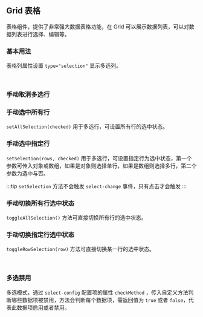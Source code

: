 <div class="demo-header">
<p class="overviewicon">
  <span class="wapi-list-form"/>
</p>

## Grid 表格

<nova-uxlink widget-name="Grid"></nova-uxlink>

表格组件，提供了非常强大数据表格功能，在 Grid 可以展示数据列表，可以对数据列表进行选择、编辑等。
</div>

### 基本用法

表格列属性设置 `type="selection"` 显示多选列。

<nova-demo-view link="grid/aui3-first-menu/custom-serial-column"></nova-demo-view>

<br>

### 手动取消多选行

<nova-demo-view link="grid/aui3-first-menu/clearSelection"></nova-demo-view>

### 手动选中所有行

`setAllSelection(checked)` 用于多选行，可设置所有行的选中状态。

<nova-demo-view link="grid/methods/set-all-selection"></nova-demo-view>

### 手动选中指定行

`setSelection(rows, checked)` 用于多选行，可设置指定行为选中状态，第一个参数可传入对象或数组，如果是对象则选择单行，如果是数组则选择多行，第二个参数为选中与否。

:::tip
`setSelection` 方法不会触发 `select-change` 事件，只有点击才会触发
:::

<nova-demo-view link="grid/methods/set-selection"></nova-demo-view>

### 手动切换所有行选中状态

`toggleAllSelection()` 方法可直接切换所有行的选中状态。

<nova-demo-view link="grid/methods/toggle-all-selection"></nova-demo-view>

### 手动切换指定行选中状态

`toggleRowSelection(row)` 方法可直接切换某一行的选中状态。

<nova-demo-view link="grid/methods/toggle-row-selection"></nova-demo-view>

<br>

### 多选禁用

多选模式，通过 `select-config` 配置项的属性 `checkMethod` ，传入自定义方法判断哪些数据项被禁用，方法会判断每个数据项，需返回值为 `true` 或者 `false`，代表此数据项启用或者禁用。

<nova-demo-view link="grid/disable-selection"></nova-demo-view>

<br>
